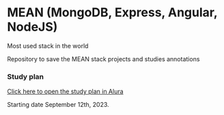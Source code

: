 # MEAN (MongoDB, Express, Angular, NodeJS)

Most used stack in the world

Repository to save the MEAN stack projects and studies annotations

### Study plan

[Click here to open the study plan in Alura](https://cursos.alura.com.br/mean-mongodb-express-angular-e-node-js-eduardof1-1694568815591-p655662)

Starting date September 12th, 2023.
